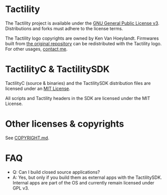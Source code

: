 # Tactility

The Tactility project is available under the [GNU General Public License v3](Documentation/license-tactility.md).
Distributions and forks must adhere to the license terms.

The Tactility logo copyrights are owned by Ken Van Hoeylandt.
Firmwares built from [the original repository](https://github.com/ByteWelder/Tactility) can be redistributed with the Tactility logo.
For other usages, [contact me](https://kenvanhoeylandt.net).

# TactilityC & TactilitySDK

TactilityC (source & binaries) and the TactilitySDK distribution files are licensed under an [MIT License](Documentation/license-tactilitysdk.md).

All scripts and Tactility headers in the SDK are licensed under the MIT License.

# Other licenses & copyrights

See [COPYRIGHT.md](COPYRIGHT.md).

# FAQ

- Q: Can I build closed source applications?
- A: Yes, but only if you build them as external apps with the TactilitySDK. Internal apps are part of the OS and currently remain licensed under GPL v3.
